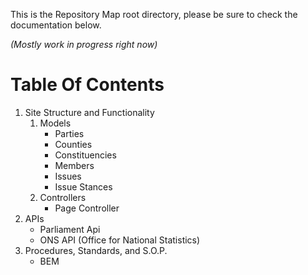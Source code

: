 This is the Repository Map root directory, please be sure to check the documentation below.

_(Mostly work in progress right now)_

# Table Of Contents

1. Site Structure and Functionality
	1. Models
		* Parties
		* Counties
		* Constituencies
		* Members
		* Issues
		* Issue Stances
	2. Controllers
		* Page Controller
2. APIs
	* Parliament Api
	* ONS API (Office for National Statistics)
3. Procedures, Standards, and S.O.P.
	* BEM
	